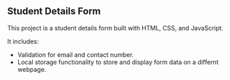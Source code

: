 ## Student Details Form
This project is a student details form built with HTML, CSS, and JavaScript. 

It includes:
* Validation for email and contact number.
* Local storage functionality to store and display form data on a differnt webpage.
